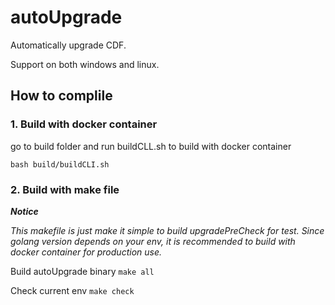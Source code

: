 # autoUpgrade

Automatically upgrade CDF. 

Support on both windows and linux.

## How to complile

### 1. Build with docker container

go to build folder and run buildCLL.sh to build with docker container

`bash build/buildCLI.sh`

### 2. Build with make file

***Notice***

*This makefile is just make it simple to build upgradePreCheck for test. Since golang version depends on your env, it is recommended to build with docker container for production use.*

Build autoUpgrade binary
`make all`

Check current env
`make check`
